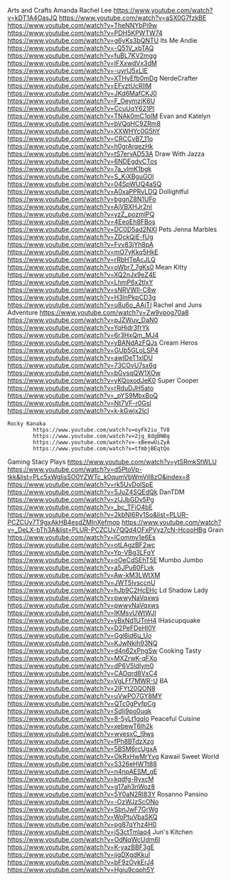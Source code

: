 Arts and Crafts
    Amanda Rachel Lee
            https://www.youtube.com/watch?v=kDT1A4OasJQ
            https://www.youtube.com/watch?v=aSX0G7fzkBE
            https://www.youtube.com/watch?v=TheNNYbPi9w
            https://www.youtube.com/watch?v=PDH5KPWTW74
            https://www.youtube.com/watch?v=g6yKs3bQNTU
    Its Me Andie
            https://www.youtube.com/watch?v=-Q51V_xbTAQ
            https://www.youtube.com/watch?v=fuBL7KV2mgg
            https://www.youtube.com/watch?v=IFXxwdVx3dM
            https://www.youtube.com/watch?v=-uyrlJ5xLIE
            https://www.youtube.com/watch?v=XTHyEfb0mDg
    NerdeCrafter
            https://www.youtube.com/watch?v=EFvztUcRIIM
            https://www.youtube.com/watch?v=JKd6MafCKJ0
            https://www.youtube.com/watch?v=F_OeymzjK6U        
            https://www.youtube.com/watch?v=CcuUqY621PI
            https://www.youtube.com/watch?v=TNAk0mC1oIM
    Evan and Katelyn
            https://www.youtube.com/watch?v=bVQqHC9ZRm8
            https://www.youtube.com/watch?v=XXWHYc0G5hY
            https://www.youtube.com/watch?v=CRCCvB7_11o
            https://www.youtube.com/watch?v=h0grArqezHk
            https://www.youtube.com/watch?v=tS7ervAD53A
    Draw With Jazza  
            https://www.youtube.com/watch?v=6NDEgdvCTos
            https://www.youtube.com/watch?v=7a_ylmK1bgk
            https://www.youtube.com/watch?v=S_KiXBguGOI
            https://www.youtube.com/watch?v=04SpWUQ4aSQ
            https://www.youtube.com/watch?v=A0xaPPRvLDQ
    Dollightful
            https://www.youtube.com/watch?v=bggnZ8N1UFo
            https://www.youtube.com/watch?v=AjVBXHJr2nI
            https://www.youtube.com/watch?v=yzZ_pozmlPQ
            https://www.youtube.com/watch?v=4EeoEh8FBos
            https://www.youtube.com/watch?v=DC0D5ad2NXI
Pets
    Jenna Marbles
            https://www.youtube.com/watch?v=ZDckQiE-fUg
            https://www.youtube.com/watch?v=Fvv83jYh8pA
            https://www.youtube.com/watch?v=mO7yKkq5HkE
            https://www.youtube.com/watch?v=rRbHTeAcJLQ
            https://www.youtube.com/watch?v=oWbr7_7gKs0
    Mean Kitty
            https://www.youtube.com/watch?v=XQ2nJx9eZ4E
            https://www.youtube.com/watch?v=LhmP6x2tlxY
            https://www.youtube.com/watch?v=sNRVWIl-C8w
            https://www.youtube.com/watch?v=H3lnPkpCD3g
            https://www.youtube.com/watch?v=u8u6o_AAjTI
    Rachel and Juns Adventure
            https://www.youtube.com/watch?v=Zw9vpog70a8
            https://www.youtube.com/watch?v=pJZWuv_DaN0
            https://www.youtube.com/watch?v=YqHjdr3frYk
            https://www.youtube.com/watch?v=6r3HxQm_MJ4
            https://www.youtube.com/watch?v=yBANdAzFQJs
    Cream Heros
            https://www.youtube.com/watch?v=GUb5GLoLSP4
            https://www.youtube.com/watch?v=awIDeT1xIDU
            https://www.youtube.com/watch?v=73COvU7sx6g
            https://www.youtube.com/watch?v=bGvsqQW1XOw
            https://www.youtube.com/watch?v=yKQoxodJeK0
    Super Cooper
            https://www.youtube.com/watch?v=rRduDJH5ato
            https://www.youtube.com/watch?v=_pYS9MbxBoQ
            https://www.youtube.com/watch?v=Nt7VF-r0GsI
            https://www.youtube.com/watch?v=k-kGwjx2IcI

    Rocky Kanaka
            https://www.youtube.com/watch?v=oyFk2iu_TV8
            https://www.youtube.com/watch?v=2jg_8dgBNBg
            https://www.youtube.com/watch?v=-xBeewUiZyA
            https://www.youtube.com/watch?v=tfmbjBEqtQo
Gaming
    Stacy Plays
            https://www.youtube.com/watch?v=ytSRmkStWLU
            https://www.youtube.com/watch?v=d5PtoVp-tkk&list=PLc5xWgIisSO0YZWTc_k0qumVbWmViI8zO&index=8
            https://www.youtube.com/watch?v=rk5UvDolSpE
            https://www.youtube.com/watch?v=5JuZ4SQEdQk
    DanTDM  
            https://www.youtube.com/watch?v=zlJJbGDv5Pg
            https://www.youtube.com/watch?v=_bc_TFiO4bE
            https://www.youtube.com/watch?v=2kbNl6Ry1So&list=PLUR-PCZCUv7T9gxAkHB4esdZMInXefmop
            https://www.youtube.com/watch?v=_DeLX-bTh3A&list=PLUR-PCZCUv7QQd4OFxPVyz7cN-HcooHBg
    Grain
            https://www.youtube.com/watch?v=ICommy1e6Es
            https://www.youtube.com/watch?v=otLAgzBF2wc
            https://www.youtube.com/watch?v=Yp-VBg3LFqY
            https://www.youtube.com/watch?v=oOeCdSEhT5E
    Mumbo Jumbo
            https://www.youtube.com/watch?v=a5JPu60FLvk
            https://www.youtube.com/watch?v=Aw-kM3LWtXM
            https://www.youtube.com/watch?v=JWT5lvsccnU
            https://www.youtube.com/watch?v=hJb9C2HcEHc
    Ld Shadow Lady
            https://www.youtube.com/watch?v=pwwyNaVqxws
            https://www.youtube.com/watch?v=pwwyNaVqxws
            https://www.youtube.com/watch?v=IKMsvUWtWJI
            https://www.youtube.com/watch?v=yBxNd1UTnH4
    IHascupquake
            https://www.youtube.com/watch?v=D2PeFDeHl0Y
            https://www.youtube.com/watch?v=Ggl6id6u_Uo
            https://www.youtube.com/watch?v=KJwNkih93NQ
            https://www.youtube.com/watch?v=d4n62xPngSw
Cooking
    Tasty
            https://www.youtube.com/watch?v=MXZrwK-qFXo
            https://www.youtube.com/watch?v=dP6V5ldIym0
            https://www.youtube.com/watch?v=CAOqrd8VxC4
            https://www.youtube.com/watch?v=VgLFf7MWR-U
    BA
            https://www.youtube.com/watch?v=2IFYt20QON8
            https://www.youtube.com/watch?v=uVwPO7GY8MY
            https://www.youtube.com/watch?v=QTc0gPyfpCg
            https://www.youtube.com/watch?v=SdIj9po0uqk
            https://www.youtube.com/watch?v=8-5yLt1gqIo
    Peaceful Cuisine
            https://www.youtube.com/watch?v=xebewT6lh2k
            https://www.youtube.com/watch?v=wyesxC_l9ws
            https://www.youtube.com/watch?v=fPh8BTdzXzg
            https://www.youtube.com/watch?v=5B5M6rcUgxA
            https://www.youtube.com/watch?v=OkRxHwMrYvg
    Kawaii Sweet World
            https://www.youtube.com/watch?v=5326eHWTt88
            https://www.youtube.com/watch?v=n4npAESM_gE
            https://www.youtube.com/watch?v=kqdfg-RyxcM
            https://www.youtube.com/watch?v=g17ah3nWoz8
            https://www.youtube.com/watch?v=5Y0aN2Rl83Y
     Rosanno Pansino
            https://www.youtube.com/watch?v=-OzWJzScONo
            https://www.youtube.com/watch?v=SbnJwF7GrWg
            https://www.youtube.com/watch?v=WoPtuVbaSKQ
            https://www.youtube.com/watch?v=pg87qYhz4H0
            https://www.youtube.com/watch?v=jS3ctTmlaq4
    Jun's Kitchen
            https://www.youtube.com/watch?v=OdNqWcUdm6I
            https://www.youtube.com/watch?v=K-yazBBF3gE
            https://www.youtube.com/watch?v=iigDXgdKkuI
            https://www.youtube.com/watch?v=bF9zOykErJ4
            https://www.youtube.com/watch?v=Hgiu9cqph5Y
            